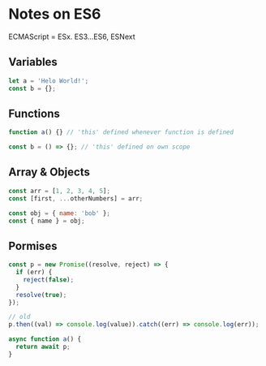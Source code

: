 # Notes on ES6

ECMAScript = ESx. ES3...ES6, ESNext

## Variables

```javascript
let a = 'Helo World!';
const b = {};
```

## Functions

```javascript
function a() {} // 'this' defined whenever function is defined

const b = () => {}; // 'this' defined on own scope
```

## Array & Objects

```javascript
const arr = [1, 2, 3, 4, 5];
const [first, ...otherNumbers] = arr;

const obj = { name: 'bob' };
const { name } = obj;
```

## Pormises

```javascript
const p = new Promise((resolve, reject) => {
  if (err) {
    reject(false);
  }
  resolve(true);
});

// old
p.then((val) => console.log(value)).catch((err) => console.log(err));

async function a() {
  return await p;
}
```
